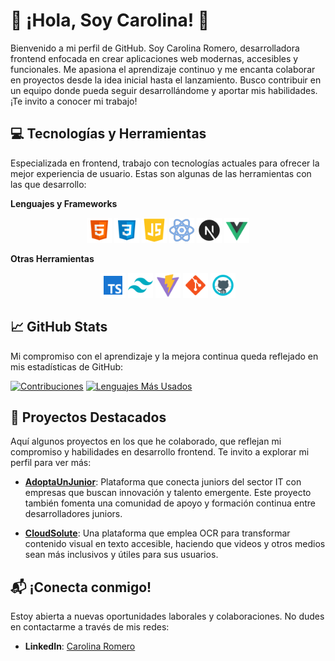# 🌟 ¡Hola, Soy Carolina! 🚀

Bienvenido a mi perfil de GitHub. Soy Carolina Romero, desarrolladora frontend enfocada en crear aplicaciones web modernas, accesibles y funcionales. Me apasiona el aprendizaje continuo y me encanta colaborar en proyectos desde la idea inicial hasta el lanzamiento. Busco contribuir en un equipo donde pueda seguir desarrollándome y aportar mis habilidades. ¡Te invito a conocer mi trabajo!

## 💻 Tecnologías y Herramientas

Especializada en frontend, trabajo con tecnologías actuales para ofrecer la mejor experiencia de usuario. Estas son algunas de las herramientas con las que desarrollo:

**Lenguajes y Frameworks**  
<p align="center">
  <img src="https://github.com/Carol-88/Carol-88/blob/main/html.png" alt="HTML" width="40" height="40">
  <img src="https://github.com/Carol-88/Carol-88/blob/main/css.png" alt="CSS" width="40" height="40">
  <img src="https://github.com/Carol-88/Carol-88/blob/main/js.png" alt="JavaScript" width="40" height="40">
  <img src="https://github.com/Carol-88/Carol-88/blob/main/react.png" alt="React" width="40" height="40">
  <img src="https://github.com/Carol-88/Carol-88/blob/main/nextjs.png" alt="Next.js" width="40" height="40">
  <img src="https://github.com/Carol-88/Carol-88/blob/main/vuejs.png" alt="Vue.js" width="40" height="40">
</p>

**Otras Herramientas**  
<p align="center">
  <img src="https://github.com/Carol-88/Carol-88/blob/main/ts.png" alt="TypeScript" width="40" height="40">
  <img src="https://github.com/Carol-88/Carol-88/blob/main/tailwind.png" alt="Tailwind CSS" width="40" height="40">
  <img src="https://github.com/Carol-88/Carol-88/blob/main/vite.png" alt="Vite" width="40" height="40">
  <img src="https://github.com/Carol-88/Carol-88/blob/main/git.png" alt="Git" width="40" height="40">
  <img src="https://github.com/Carol-88/Carol-88/blob/main/github.png" alt="GitHub" width="40" height="40">
</p>

## 📈 GitHub Stats

Mi compromiso con el aprendizaje y la mejora continua queda reflejado en mis estadísticas de GitHub:

[![Contribuciones](https://github-readme-stats.vercel.app/api?username=Carol-88&show_icons=true&theme=radical)](https://github.com/anuraghazra/github-readme-stats)
[![Lenguajes Más Usados](https://github-readme-stats.vercel.app/api/top-langs/?username=Carol-88&layout=compact&theme=radical)](https://github.com/anuraghazra/github-readme-stats)

## 🚀 Proyectos Destacados

Aquí algunos proyectos en los que he colaborado, que reflejan mi compromiso y habilidades en desarrollo frontend. Te invito a explorar mi perfil para ver más:

- **[AdoptaUnJunior](https://adoptaunjunior.es/)**: Plataforma que conecta juniors del sector IT con empresas que buscan innovación y talento emergente. Este proyecto también fomenta una comunidad de apoyo y formación continua entre desarrolladores juniors.
  
- **[CloudSolute](https://cloudsolute.net/)**: Una plataforma que emplea OCR para transformar contenido visual en texto accesible, haciendo que videos y otros medios sean más inclusivos y útiles para sus usuarios.

## 📬 ¡Conecta conmigo!

Estoy abierta a nuevas oportunidades laborales y colaboraciones. No dudes en contactarme a través de mis redes:

- **LinkedIn**: [Carolina Romero](https://www.linkedin.com/in/carolina-romero-c/)
